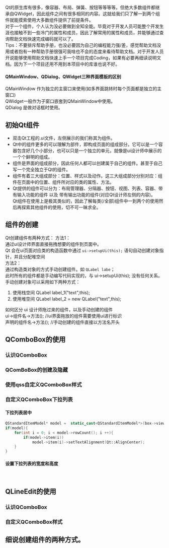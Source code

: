Qt的原生库有很多，像容器、布局、弹簧、按钮等等等等。但绝大多数组件都继承自QWidget，因此组件之间有很多相同的内容。这就给我们只了解一到两个组件就能摸索使用大多数组件提供了前提条件。            
对于一个组件，个人认为没必要做到全知全能。毕竟对于开发人员可能整个开发生涯也接触不到一些冷门的属性和成员，因此了解常用的属性和成员，并能够通过查询帮助文档快速完成编码就可以了。            
Tips：不要排斥帮助手册，也没必要因为自己的编程能力强/差，感觉帮助文档没用或者抱有一种帮助手册很强可我啥也不会的态度来看待帮助文档。对于开发人员开说能够使用帮助文档快速上手一个项目完成Coding，如果有必要再细读说明文档。因为下一个项目还用不用到本项目中的库谁也说不好。        
#### QMainWindow、QDialog、QWidget三种界面模板的区别
QMainWindow 作为独立的主窗口来使用(如多界面跳转时每个页面都是独立的主窗口)                   
QWidget一般作为子窗口嵌套到QMainWindow中使用。      
QDialog 是做对话框时使用。    

## 初始Qt组件
- 双击Qt工程的.ui文件，左侧展示的我们称其为组件。                   
- Qt中的组件更多的可以理解为部件，即构成页面的组成部分。它可以是一个容器包含好几个小部分，也可以只是一个独立的单元，就像是ui设计师中展示的一个个鲜明的组成。             
- 组件是界面的组成部分，因此任何人都可以创建属于自己的组件。甚至于自己写一个完全独立于Qt的组件。                 
- 组件有着三大组成部分：位置、样式以及动作。这三大组成部分分别对应：组件在页面中的位置、组件所对应的类的属性、方法。              
- Qt提供的组件可以分为：布局管理器、分隔器、按钮、视图、列表、容器、带有输入功能的组件 以及 带有输出功能的组件(对应Qt设计师左侧的内容)。          
Qt组件在使用上是极其类似的，因此了解每类(/全部)组件中一到两个的使用然后再探索其他组件的使用，切不可一昧求全。

## 组件的创建
Qt创建组件有两种方式：
方法1：          
通过ui设计师界面直接拖拽想要的组件到页面中。          
Qt 会在ui页面对应类的构造函数中通过 `ui->setupUi(this);` 语句自动创建对象指针，并且分配堆空间          
方法2：          
通过构造类对象的方式手动创建组件。如 `QLabel labe`；          
此时所有的组件都是手动编写代码实现的，与 ui->setupUi(this); 没有任何关系。          
手动创建对象可以采用如下两种方式：          
1. 使用栈空间  QLabel  label_1("text",this);          
2. 使用堆空间 QLabel  label_2 = new QLabel("text",this);          

如何区分 ui 设计师拖过来的组件，以及手动创建的组件          
ui->组件名->方法();      //ui界面拖放的组件需要使用ui进行标识          
声明的组件名->方法();     //手动创建的组件直接以方法名开头   


## QComboBox的使用
### 认识QComboBox

### QComBoBox的创建及隐藏

### 使用qss自定义QComboBox样式

### 自定义QComboBox下拉列表
#### 下拉列表居中
```c++
QStandardItemModel* model =  static_cast<QStandardItemModel*>(box->view()->model());
if(model){
    for(int i = 0; i < model->rowCount(); i ++){
        if(model->item(i))
            model->item(i)->setTextAlignment(Qt::AlignCenter);
    }
}
```
#### 设置下拉列表的宽度和高度
```c++
    
```

## QLineEdit的使用
### 认识QComboBox


### 自定义QComboBox样式

## 细说创建组件的两种方式。